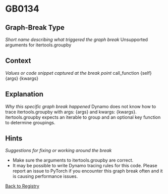 # GB0134

## Graph-Break Type
*Short name describing what triggered the graph break*
Unsupported arguments for itertools.groupby

## Context
*Values or code snippet captured at the break point*
call_function {self} {args} {kwargs}

## Explanation
*Why this specific graph break happened*
Dynamo does not know how to trace itertools.groupby with args: {args} and kwargs: {kwargs}. itertools.groupby expects an iterable to group and an optional key function to determine groupings.

## Hints
*Suggestions for fixing or working around the break*
- Make sure the arguments to itertools.groupby are correct.
- It may be possible to write Dynamo tracing rules for this code. Please report an issue to PyTorch if you encounter this graph break often and it is causing performance issues.



[Back to Registry](../index.md)
